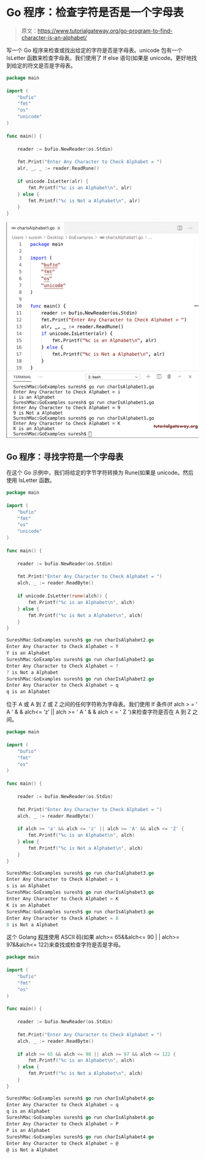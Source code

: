 # Go 程序：检查字符是否是一个字母表

> 原文：<https://www.tutorialgateway.org/go-program-to-find-character-is-an-alphabet/>

写一个 Go 程序来检查或找出给定的字符是否是字母表。unicode 包有一个 IsLetter 函数来检查字母表。我们使用了 If else 语句(如果是 unicode。更好地找到给定的符文是否是字母表。

```go
package main

import (
    "bufio"
    "fmt"
    "os"
    "unicode"
)

func main() {

    reader := bufio.NewReader(os.Stdin)

    fmt.Print("Enter Any Character to Check Alphabet = ")
    alr, _, _ := reader.ReadRune()

    if unicode.IsLetter(alr) {
        fmt.Printf("%c is an Alphabet\n", alr)
    } else {
        fmt.Printf("%c is Not a Alphabet\n", alr)
    }
}
```

![Go Program to Find Character in an Alphabet 1](img/561fe0557f43d55b8054c861ebb277bc.png)

## Go 程序：寻找字符是一个字母表

在这个 Go 示例中，我们将给定的字节字符转换为 Rune(如果是 unicode。然后使用 IsLetter 函数。

```go
package main

import (
    "bufio"
    "fmt"
    "os"
    "unicode"
)

func main() {

    reader := bufio.NewReader(os.Stdin)

    fmt.Print("Enter Any Character to Check Alphabet = ")
    alch, _ := reader.ReadByte()

    if unicode.IsLetter(rune(alch)) {
        fmt.Printf("%c is an Alphabet\n", alch)
    } else {
        fmt.Printf("%c is Not a Alphabet\n", alch)
    }
}
```

```go
SureshMac:GoExamples suresh$ go run charIsAlphabet2.go
Enter Any Character to Check Alphabet = Y
Y is an Alphabet
SureshMac:GoExamples suresh$ go run charIsAlphabet2.go
Enter Any Character to Check Alphabet = ?
? is Not a Alphabet
SureshMac:GoExamples suresh$ go run charIsAlphabet2.go
Enter Any Character to Check Alphabet = q
q is an Alphabet
```

位于 A 或 A 到 Z 或 Z 之间的任何字符称为字母表。我们使用 If 条件(If alch > = ' A ' & & alch<= ‘z’ || alch >= ' A ' & & alch < = ' Z ')来检查字符是否在 A 到 Z 之间。

```go
package main

import (
    "bufio"
    "fmt"
    "os"
)

func main() {

    reader := bufio.NewReader(os.Stdin)

    fmt.Print("Enter Any Character to Check Alphabet = ")
    alch, _ := reader.ReadByte()

    if alch >= 'a' && alch <= 'z' || alch >= 'A' && alch <= 'Z' {
        fmt.Printf("%c is an Alphabet\n", alch)
    } else {
        fmt.Printf("%c is Not a Alphabet\n", alch)
    }
}
```

```go
SureshMac:GoExamples suresh$ go run charIsAlphabet3.go
Enter Any Character to Check Alphabet = s
s is an Alphabet
SureshMac:GoExamples suresh$ go run charIsAlphabet3.go
Enter Any Character to Check Alphabet = K
K is an Alphabet
SureshMac:GoExamples suresh$ go run charIsAlphabet3.go
Enter Any Character to Check Alphabet = 8
8 is Not a Alphabet
```

这个 Golang [程序](https://www.tutorialgateway.org/go-programs/)使用 ASCII 码(如果 alch>= 65&&alch<= 90 | | alch>= 97&&alch<= 122)来查找或检查字符是否是字母。

```go
package main

import (
    "bufio"
    "fmt"
    "os"
)

func main() {

    reader := bufio.NewReader(os.Stdin)

    fmt.Print("Enter Any Character to Check Alphabet = ")
    alch, _ := reader.ReadByte()

    if alch >= 65 && alch <= 90 || alch >= 97 && alch <= 122 {
        fmt.Printf("%c is an Alphabet\n", alch)
    } else {
        fmt.Printf("%c is Not a Alphabet\n", alch)
    }
}
```

```go
SureshMac:GoExamples suresh$ go run charIsAlphabet4.go
Enter Any Character to Check Alphabet = q
q is an Alphabet
SureshMac:GoExamples suresh$ go run charIsAlphabet4.go
Enter Any Character to Check Alphabet = P
P is an Alphabet
SureshMac:GoExamples suresh$ go run charIsAlphabet4.go
Enter Any Character to Check Alphabet = @
@ is Not a Alphabet
```